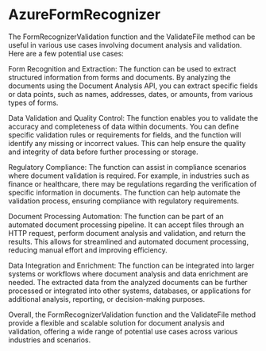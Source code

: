 # AzureFormRecognizer


The FormRecognizerValidation function and the ValidateFile method can be useful in various use cases involving document analysis and validation. Here are a few potential use cases:

Form Recognition and Extraction: The function can be used to extract structured information from forms and documents. By analyzing the documents using the Document Analysis API, you can extract specific fields or data points, such as names, addresses, dates, or amounts, from various types of forms.

Data Validation and Quality Control: The function enables you to validate the accuracy and completeness of data within documents. You can define specific validation rules or requirements for fields, and the function will identify any missing or incorrect values. This can help ensure the quality and integrity of data before further processing or storage.

Regulatory Compliance: The function can assist in compliance scenarios where document validation is required. For example, in industries such as finance or healthcare, there may be regulations regarding the verification of specific information in documents. The function can help automate the validation process, ensuring compliance with regulatory requirements.

Document Processing Automation: The function can be part of an automated document processing pipeline. It can accept files through an HTTP request, perform document analysis and validation, and return the results. This allows for streamlined and automated document processing, reducing manual effort and improving efficiency.

Data Integration and Enrichment: The function can be integrated into larger systems or workflows where document analysis and data enrichment are needed. The extracted data from the analyzed documents can be further processed or integrated into other systems, databases, or applications for additional analysis, reporting, or decision-making purposes.

Overall, the FormRecognizerValidation function and the ValidateFile method provide a flexible and scalable solution for document analysis and validation, offering a wide range of potential use cases across various industries and scenarios.





